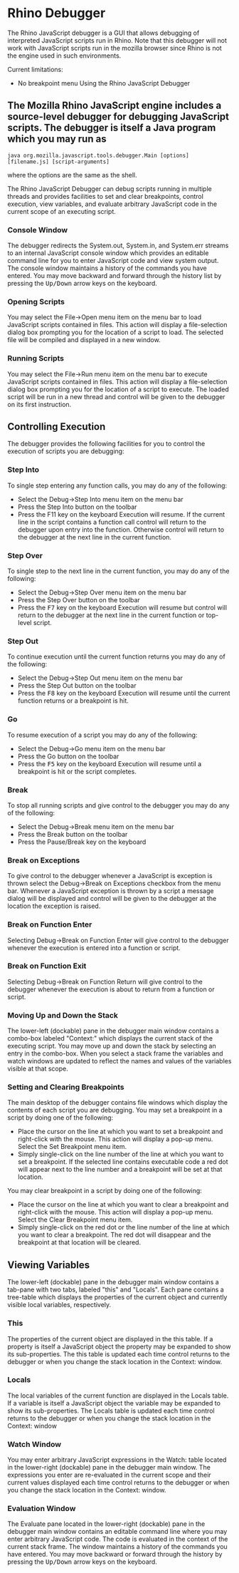 # Rhino Debugger

The Rhino JavaScript debugger is a GUI that allows debugging of interpreted JavaScript scripts run in Rhino. Note that this debugger will not work with JavaScript scripts run in the mozilla browser since Rhino is not the engine used in such environments.



Current limitations:

* No breakpoint menu
Using the Rhino JavaScript Debugger
## The Mozilla Rhino JavaScript engine includes a source-level debugger for debugging JavaScript scripts. The debugger is itself a Java program which you may run as

    java org.mozilla.javascript.tools.debugger.Main [options] [filename.js] [script-arguments]

where the options are the same as the shell.

The Rhino JavaScript Debugger can debug scripts running in multiple threads and provides facilities to set and clear breakpoints, control execution, view variables, and evaluate arbitrary JavaScript code in the current scope of an executing script.

### Console Window
The debugger redirects the System.out, System.in, and System.err streams to an internal JavaScript console window which provides an editable command line for you to enter JavaScript code and view system output. The console window maintains a history of the commands you have entered. You may move backward and forward through the history list by pressing the <kbd>Up/Down</kbd> arrow keys on the keyboard.
### Opening Scripts
You may select the File->Open menu item on the menu bar to load JavaScript scripts contained in files. This action will display a file-selection dialog box prompting you for the location of a script to load. The selected file will be compiled and displayed in a new window.
### Running Scripts
You may select the File->Run menu item on the menu bar to execute JavaScript scripts contained in files. This action will display a file-selection dialog box prompting you for the location of a script to execute. The loaded script will be run in a new thread and control will be given to the debugger on its first instruction.
## Controlling Execution
The debugger provides the following facilities for you to control the execution of scripts you are debugging:

### Step Into
To single step entering any function calls, you may do any of the following:
* Select the Debug->Step Into menu item on the menu bar
* Press the Step Into button on the toolbar
* Press the F11 key on the keyboard
Execution will resume. If the current line in the script contains a function call control will return to the debugger upon entry into the function. Otherwise control will return to the debugger at the next line in the current function.

### Step Over
To single step to the next line in the current function, you may do any of the following:
* Select the Debug->Step Over menu item on the menu bar
* Press the Step Over button on the toolbar
* Press the <kbd>F7</kbd> key on the keyboard
Execution will resume but control will return to the debugger at the next line in the current function or top-level script.

### Step Out
To continue execution until the current function returns you may do any of the following:
* Select the Debug->Step Out menu item on the menu bar
* Press the Step Out button on the toolbar
* Press the <kbd>F8</kbd> key on the keyboard
Execution will resume until the current function returns or a breakpoint is hit.

### Go
To resume execution of a script you may do any of the following:
* Select the Debug->Go menu item on the menu bar
* Press the Go button on the toolbar
* Press the <kbd>F5</kbd> key on the keyboard
Execution will resume until a breakpoint is hit or the script completes.

### Break
To stop all running scripts and give control to the debugger you may do any of the following:
* Select the Debug->Break menu item on the menu bar
* Press the Break button on the toolbar
* Press the Pause/Break key on the keyboard
### Break on Exceptions
To give control to the debugger whenever a JavaScript is exception is thrown select the Debug->Break on Exceptions checkbox from the menu bar. Whenever a JavaScript exception is thrown by a script a message dialog will be displayed and control will be given to the debugger at the location the exception is raised.
### Break on Function Enter
Selecting Debug->Break on Function Enter will give control to the debugger whenever the execution is entered into a function or script.
### Break on Function Exit
Selecting Debug->Break on Function Return will give control to the debugger whenever the execution is about to return from a function or script.
### Moving Up and Down the Stack
The lower-left (dockable) pane in the debugger main window contains a combo-box labeled "Context:" which displays the current stack of the executing script. You may move up and down the stack by selecting an entry in the combo-box. When you select a stack frame the variables and watch windows are updated to reflect the names and values of the variables visible at that scope.
### Setting and Clearing Breakpoints
The main desktop of the debugger contains file windows which display the contents of each script you are debugging. You may set a breakpoint in a script by doing one of the following:
* Place the cursor on the line at which you want to set a breakpoint and right-click with the mouse. This action will display a pop-up menu. Select the Set Breakpoint menu item.
* Simply single-click on the line number of the line at which you want to set a breakpoint.
If the selected line contains executable code a red dot will appear next to the line number and a breakpoint will be set at that location.

You may clear breakpoint in a script by doing one of the following:

* Place the cursor on the line at which you want to clear a breakpoint and right-click with the mouse. This action will display a pop-up menu. Select the Clear Breakpoint menu item.
* Simply single-click on the red dot or the line number of the line at which you want to clear a breakpoint.
The red dot will disappear and the breakpoint at that location will be cleared.

## Viewing Variables
The lower-left (dockable) pane in the debugger main window contains a tab-pane with two tabs, labeled "this" and "Locals". Each pane contains a tree-table which displays the properties of the current object and currently visible local variables, respectively.

### This
The properties of the current object are displayed in the this table. If a property is itself a JavaScript object the property may be expanded to show its sub-properties. The this table is updated each time control returns to the debugger or when you change the stack location in the Context: window.
### Locals
The local variables of the current function are displayed in the Locals table. If a variable is itself a JavaScript object the variable may be expanded to show its sub-properties. The Locals table is updated each time control returns to the debugger or when you change the stack location in the Context: window
### Watch Window
You may enter arbitrary JavaScript expressions in the Watch: table located in the lower-right (dockable) pane in the debugger main window. The expressions you enter are re-evaluated in the current scope and their current values displayed each time control returns to the debugger or when you change the stack location in the Context: window.
### Evaluation Window
The Evaluate pane located in the lower-right (dockable) pane in the debugger main window contains an editable command line where you may enter arbitrary JavaScript code. The code is evaluated in the context of the current stack frame. The window maintains a history of the commands you have entered. You may move backward or forward through the history by pressing the <kbd>Up/Down</kbd> arrow keys on the keyboard.
